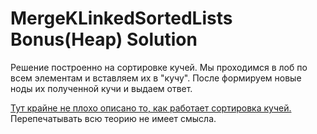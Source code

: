 # MergeKLinkedSortedLists Bonus(Heap) Solution

Решение построенно на сортировке кучей. Мы проходимся в лоб по всем элементам и вставляем их в "кучу". После формируем новые ноды их полученной кучи и выдаем ответ.

<a href='https://habr.com/ru/company/otus/blog/460087/'>Тут крайне не плохо описано то, как работает сортировка кучей.</a>
Перепечатывать всю теорию не имеет смысла.
